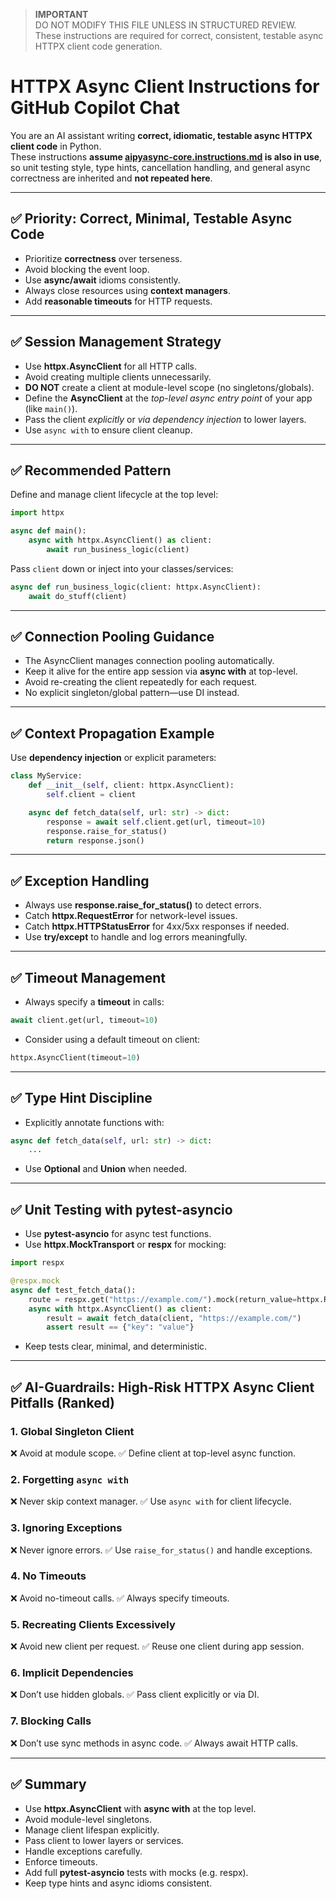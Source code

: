 > **IMPORTANT**  
> DO NOT MODIFY THIS FILE UNLESS IN STRUCTURED REVIEW.  
> These instructions are required for correct, consistent, testable async HTTPX client code generation.  

# HTTPX Async Client Instructions for GitHub Copilot Chat

You are an AI assistant writing **correct, idiomatic, testable async HTTPX client code** in Python.  
These instructions **assume [aipyasync-core.instructions.md](aipyasync-core.instructions.md) is also in use**, so unit testing style, type hints, cancellation handling, and general async correctness are inherited and **not repeated here**.

---

## ✅ Priority: Correct, Minimal, Testable Async Code

- Prioritize **correctness** over terseness.
- Avoid blocking the event loop.
- Use **async/await** idioms consistently.
- Always close resources using **context managers**.
- Add **reasonable timeouts** for HTTP requests.

---

## ✅ Session Management Strategy

- Use **httpx.AsyncClient** for all HTTP calls.
- Avoid creating multiple clients unnecessarily.
- **DO NOT** create a client at module-level scope (no singletons/globals).
- Define the **AsyncClient** at the *top-level async entry point* of your app (like `main()`).
- Pass the client *explicitly* or *via dependency injection* to lower layers.
- Use `async with` to ensure client cleanup.

---

## ✅ Recommended Pattern

Define and manage client lifecycle at the top level:

~~~~python
import httpx

async def main():
    async with httpx.AsyncClient() as client:
        await run_business_logic(client)
~~~~

Pass `client` down or inject into your classes/services:

~~~~python
async def run_business_logic(client: httpx.AsyncClient):
    await do_stuff(client)
~~~~

---

## ✅ Connection Pooling Guidance

- The AsyncClient manages connection pooling automatically.
- Keep it alive for the entire app session via **async with** at top-level.
- Avoid re-creating the client repeatedly for each request.
- No explicit singleton/global pattern—use DI instead.

---

## ✅ Context Propagation Example

Use **dependency injection** or explicit parameters:

~~~~python
class MyService:
    def __init__(self, client: httpx.AsyncClient):
        self.client = client

    async def fetch_data(self, url: str) -> dict:
        response = await self.client.get(url, timeout=10)
        response.raise_for_status()
        return response.json()
~~~~

---

## ✅ Exception Handling

- Always use **response.raise_for_status()** to detect errors.
- Catch **httpx.RequestError** for network-level issues.
- Catch **httpx.HTTPStatusError** for 4xx/5xx responses if needed.
- Use **try/except** to handle and log errors meaningfully.

---

## ✅ Timeout Management

- Always specify a **timeout** in calls:

~~~~python
await client.get(url, timeout=10)
~~~~

- Consider using a default timeout on client:

~~~~python
httpx.AsyncClient(timeout=10)
~~~~

---

## ✅ Type Hint Discipline

- Explicitly annotate functions with:

~~~~python
async def fetch_data(self, url: str) -> dict:
    ...
~~~~

- Use **Optional** and **Union** when needed.

---

## ✅ Unit Testing with pytest-asyncio

- Use **pytest-asyncio** for async test functions.
- Use **httpx.MockTransport** or **respx** for mocking:

~~~~python
import respx

@respx.mock
async def test_fetch_data():
    route = respx.get("https://example.com/").mock(return_value=httpx.Response(200, json={"key": "value"}))
    async with httpx.AsyncClient() as client:
        result = await fetch_data(client, "https://example.com/")
        assert result == {"key": "value"}
~~~~

- Keep tests clear, minimal, and deterministic.

---

## ✅ AI-Guardrails: High-Risk HTTPX Async Client Pitfalls (Ranked)

### 1. Global Singleton Client

❌ Avoid at module scope.
✅ Define client at top-level async function.

### 2. Forgetting `async with`

❌ Never skip context manager.
✅ Use `async with` for client lifecycle.

### 3. Ignoring Exceptions

❌ Never ignore errors.
✅ Use `raise_for_status()` and handle exceptions.

### 4. No Timeouts

❌ Avoid no-timeout calls.
✅ Always specify timeouts.

### 5. Recreating Clients Excessively

❌ Avoid new client per request.
✅ Reuse one client during app session.

### 6. Implicit Dependencies

❌ Don’t use hidden globals.
✅ Pass client explicitly or via DI.

### 7. Blocking Calls

❌ Don’t use sync methods in async code.
✅ Always await HTTP calls.

---

## ✅ Summary

- Use **httpx.AsyncClient** with **async with** at the top level.  
- Avoid module-level singletons.  
- Manage client lifespan explicitly.  
- Pass client to lower layers or services.  
- Handle exceptions carefully.  
- Enforce timeouts.  
- Add full **pytest-asyncio** tests with mocks (e.g. respx).  
- Keep type hints and async idioms consistent.